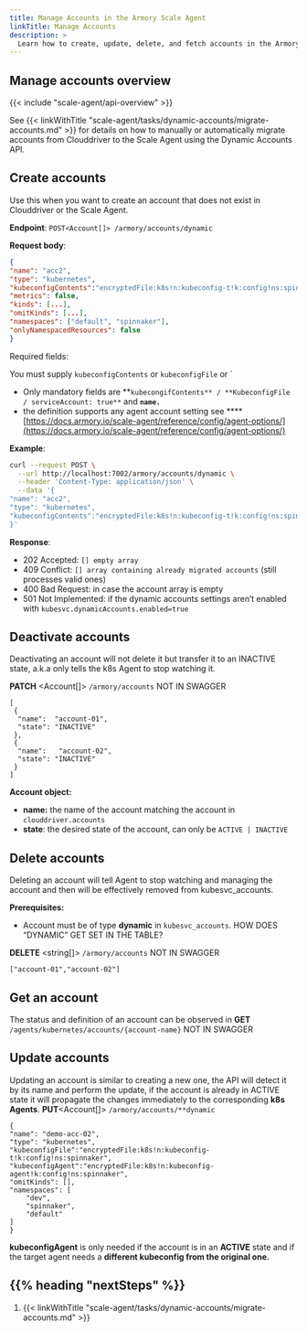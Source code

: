 ```yaml
---
title: Manage Accounts in the Armory Scale Agent
linkTitle: Manage Accounts
description: >
  Learn how to create, update, delete, and fetch accounts in the Armory Scale Agent for Spinnaker and Kubernetes.
---
```


## Manage accounts overview

{{< include "scale-agent/api-overview" >}}

See {{< linkWithTitle "scale-agent/tasks/dynamic-accounts/migrate-accounts.md" >}} for details on how to manually or automatically migrate accounts from Clouddriver to the Scale Agent using the Dynamic Accounts API.

## Create accounts

Use this when you want to create an account that does not exist in Clouddriver or the Scale Agent.

**Endpoint**: `POST<Account[]> /armory/accounts/dynamic`

**Request body**:

```json
{
"name":	"acc2",
"type": "kubernetes",
"kubeconfigContents":"encryptedFile:k8s!n:kubeconfig-t!k:config!ns:spinnaker",
"metrics": false,
"kinds": [...],
"omitKinds": [...],
"namespaces": ["default", "spinnaker"],
"onlyNamespacedResources": false
}
```

Required fields:

You must supply `kubeconfigContents` or `kubeconfigFile` or `

- Only mandatory fields are  **`kubecongifContents** / **KubeconfigFile / serviceAccount: true**` and **`name.`**
- the definition supports any agent account setting see ****[https://docs.armory.io/scale-agent/reference/config/agent-options/](https://docs.armory.io/scale-agent/reference/config/agent-options/)


**Example**:

```bash
curl --request POST \
  --url http://localhost:7002/armory/accounts/dynamic \
  --header 'Content-Type: application/json' \
  --data '{
"name":	"acc2",
"type": "kubernetes",
"kubeconfigContents":"encryptedFile:k8s!n:kubeconfig-t!k:config!ns:spinnaker"
}'
```


**Response**:

- 202 Accepted: `[] empty array`
- 409 Conflict: `[] array containing already migrated accounts` (still processes valid ones)
- 400 Bad Request: in case the account array is empty
- 501 Not Implemented: if the dynamic accounts settings aren’t enabled with `kubesvc.dynamicAccounts.enabled=true`

## Deactivate accounts

Deactivating an account will not delete it but transfer it to an INACTIVE state, a.k.a only tells the k8s Agent to stop watching it.

**PATCH** <Account[]> `/armory/accounts` NOT IN SWAGGER

```
[
 {
  "name":  "account-01",
  "state": "INACTIVE"
 },
 {
  "name":   "account-02",
  "state": "INACTIVE"
 }
]
```

**Account object:**

- **name:** the name of the account matching the account in `clouddriver.accounts`
- **state**: the desired state of the account, can only be `ACTIVE | INACTIVE`

## Delete accounts

Deleting an account will tell Agent to stop watching and managing the account and then will be effectively removed from kubesvc_accounts.

**Prerequisites:**

- Account must be of type **dynamic** in `kubesvc_accounts`. HOW DOES “DYNAMIC” GET SET IN THE TABLE?

**DELETE** <string[]> `/armory/accounts` NOT IN SWAGGER

```
["account-01","account-02"]
```


## Get an account

The status and definition of an account can be observed in 
**GET** `/agents/kubernetes/accounts/{account-name}` NOT IN SWAGGER


## Update accounts

Updating an account is similar to creating a new one, the API will detect it by its name and perform the update, if the account is already in ACTIVE state it will propagate the changes immediately to the corresponding **k8s Agents**.
**PUT**<Account[]> `/armory/accounts/**dynamic`

```
{
"name": "demo-acc-02",
"type": "kubernetes",
"kubeconfigFile":"encryptedFile:k8s!n:kubeconfig-t!k:config!ns:spinnaker",
"kubeconfigAgent":"encryptedFile:k8s!n:kubeconfig-agent!k:config!ns:spinnaker",
"omitKinds": [],
"namespaces": [
    "dev",
    "spinnaker",
    "default"
]
}
```

**kubeconfigAgent** is only needed if the account is in an **ACTIVE** state and if the target agent needs a **different kubeconfig from the original one.**




## {{% heading "nextSteps" %}}

1. {{< linkWithTitle "scale-agent/tasks/dynamic-accounts/migrate-accounts.md" >}}
